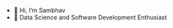 - 👋 Hi, I’m Sambhav
- 🌱 Data Science and Software Development Enthusiast

<!---
Sambhav1207/Sambhav1207 is a ✨ special ✨ repository because its `README.md` (this file) appears on your GitHub profile.
You can click the Preview link to take a look at your changes.
--->
